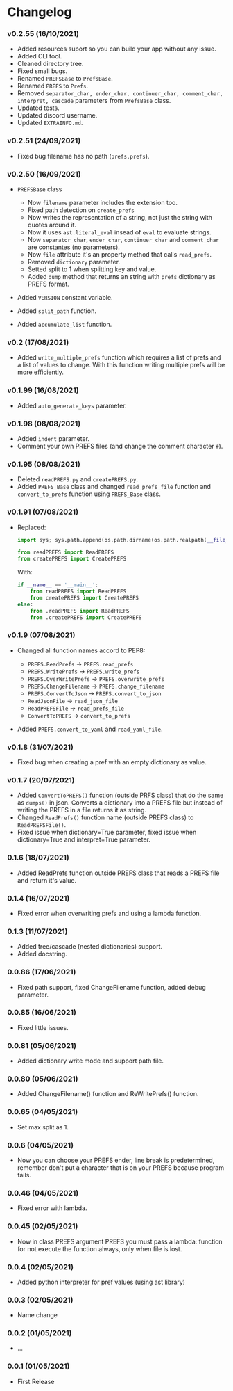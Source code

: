 # Changelog

### v0.2.55 (16/10/2021)
- Added resources suport so you can build your app without any issue.
- Added CLI tool.
- Cleaned directory tree.
- Fixed small bugs.
- Renamed `PREFSBase` to `PrefsBase`.
- Renamed `PREFS` to `Prefs`.
- Removed `separator_char, ender_char, continuer_char, comment_char, interpret, cascade` parameters from `PrefsBase` class.
- Updated tests.
- Updated discord username.
- Updated `EXTRAINFO.md`.

### v0.2.51 (24/09/2021)
- Fixed bug filename has no path (`prefs.prefs`).

### v0.2.50 (16/09/2021)
- `PREFSBase` class
	- Now `filename` parameter includes the extension too.
	- Fixed path detection on `create_prefs`
	- Now writes the representation of a string, not just the string with quotes around it.
	- Now it uses `ast.literal_eval` insead of `eval` to evaluate strings.
	- Now `separator_char`, `ender_char`, `continuer_char` and `comment_char` are constantes (no parameters).
	- Now `file` attribute it's an property method that calls `read_prefs`.
	- Removed `dictionary` parameter.
	- Setted split to 1 when splitting key and value.
	- Added `dump` method that returns an string with `prefs` dictionary as PREFS format.

- Added `VERSION` constant variable.
- Added `split_path` function.
- Added `accumulate_list` function.

### v0.2 (17/08/2021)
- Added `write_multiple_prefs` function which requires a list of prefs and a list of values to change. With this function writing multiple prefs will be more efficiently. 

### v0.1.99 (16/08/2021)
- Added `auto_generate_keys` parameter. 

### v0.1.98 (08/08/2021)
- Added `indent` parameter. 
- Comment your own PREFS files (and change the comment character `#`).

### v0.1.95 (08/08/2021)
- Deleted `readPREFS.py` and `createPREFS.py`.
- Added `PREFS_Base` class and changed `read_prefs_file` function and `convert_to_prefs` function using `PREFS_Base` class.

### v0.1.91 (07/08/2021)
- Replaced:
	```py 
	import sys; sys.path.append(os.path.dirname(os.path.realpath(__file__)))

	from readPREFS import ReadPREFS
	from createPREFS import CreatePREFS
	```
	With:
	```py
	if __name__ == '__main__':
		from readPREFS import ReadPREFS
		from createPREFS import CreatePREFS
	else:
		from .readPREFS import ReadPREFS
		from .createPREFS import CreatePREFS
	```

### v0.1.9 (07/08/2021)
- Changed all function names accord to PEP8:
	* `PREFS.ReadPrefs` -> `PREFS.read_prefs`
	* `PREFS.WritePrefs` -> `PREFS.write_prefs`
	* `PREFS.OverWritePrefs` -> `PREFS.overwrite_prefs`
	* `PREFS.ChangeFilename` -> `PREFS.change_filename`
	* `PREFS.ConvertToJson` -> `PREFS.convert_to_json`
	* `ReadJsonFile` -> `read_json_file`
	* `ReadPREFSFile` -> `read_prefs_file`
	* `ConvertToPREFS` -> `convert_to_prefs`

- Added `PREFS.convert_to_yaml` and `read_yaml_file`.

### v0.1.8 (31/07/2021)
- Fixed bug when creating a pref with an empty dictionary as value.

### v0.1.7 (20/07/2021)
- Added `ConvertToPREFS()` function (outside PRFS class) that do the same as `dumps()` in json. Converts a dictionary into a PREFS file but instead of writing the PREFS in a file returns it as string.
- Changed `ReadPrefs()` function name (outside PREFS class) to `ReadPREFSFile()`.
- Fixed issue when dictionary=True parameter, fixed issue when dictionary=True and interpret=True parameter.

### 0.1.6 (18/07/2021)
- Added ReadPrefs function outside PREFS class that reads a PREFS file and return it's value.

### 0.1.4 (16/07/2021)
- Fixed error when overwriting prefs and using a lambda function.

### 0.1.3 (11/07/2021)
- Added tree/cascade (nested dictionaries) support.
- Added docstring.

### 0.0.86 (17/06/2021)
- Fixed path support, fixed ChangeFilename function, added debug parameter.

### 0.0.85 (16/06/2021)
- Fixed little issues.

### 0.0.81 (05/06/2021)
- Added dictionary write mode and support path file.

### 0.0.80 (05/06/2021)
- Added ChangeFilename() function and ReWritePrefs() function.

### 0.0.65 (04/05/2021)
- Set max split as 1.

### 0.0.6 (04/05/2021)
- Now you can choose your PREFS ender, line break is predetermined, remember don't put a character that is on your PREFS because program fails.

### 0.0.46 (04/05/2021)
- Fixed error with lambda.

### 0.0.45 (02/05/2021)
- Now in class PREFS argument PREFS you must pass a lambda: function for not execute the function always, only when file is lost.

### 0.0.4 (02/05/2021)
- Added python interpreter for pref values (using ast library)

### 0.0.3 (02/05/2021)
- Name change

### 0.0.2 (01/05/2021)
- ...

### 0.0.1 (01/05/2021)
- First Release
